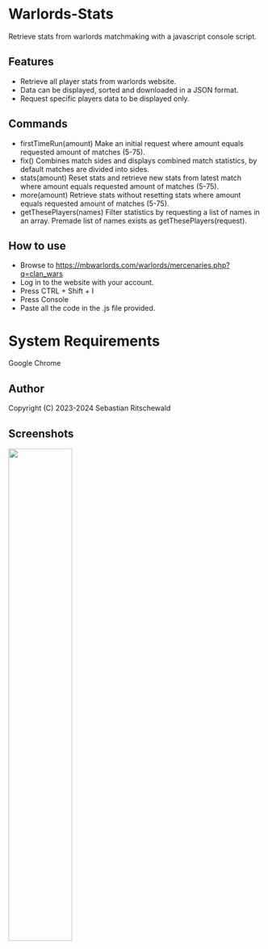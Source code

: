 # Warlords-Stats
Retrieve stats from warlords matchmaking with a javascript console script.

## Features
- Retrieve all player stats from warlords website.
- Data can be displayed, sorted and downloaded in a JSON format.
- Request specific players data to be displayed only.

## Commands
- firstTimeRun(amount)
Make an initial request where amount equals requested amount of matches (5-75).
- fix()
Combines match sides and displays combined match statistics, by default matches are divided into sides.
- stats(amount)
Reset stats and retrieve new stats from latest match where amount equals requested amount of matches (5-75).
- more(amount)
Retrieve stats without resetting stats where amount equals requested amount of matches (5-75).
- getThesePlayers(names)
Filter statistics by requesting a list of names in an array. Premade list of names exists as getThesePlayers(request).

## How to use
- Browse to https://mbwarlords.com/warlords/mercenaries.php?q=clan_wars
- Log in to the website with your account.
- Press CTRL + Shift + I
- Press Console
- Paste all the code in the .js file provided.

# System Requirements
Google Chrome

## Author
Copyright (C) 2023-2024 Sebastian Ritschewald

## Screenshots
<img src="https://i.imgur.com/KuIhnga.png" width="50%" height="50%" />
